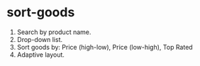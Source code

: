 # sort-goods

1. Search by product name.
2. Drop-down list.
3. Sort goods by:
 Price (high-low),
 Price (low-high),
 Top Rated
4. Adaptive layout.
